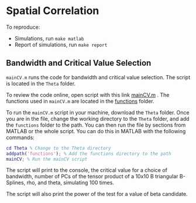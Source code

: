 # Spatial Correlation

To reproduce:

- Simulations, run `make matlab`
- Report of simulations, run `make report`

## Bandwidth and Critical Value Selection

`mainCV.m` runs the code for bandwidth and critical value selection. The script is located in the `Theta` folder. 

To review the code online, open script with this link [mainCV.m](Theta/mainCV.m) . The functions used in `mainCV.m` are located in the [functions](Theta/functions/) folder. 

To run the `mainCV.m` script in your machine, download the `Theta` folder. Once you are in the file, change the working directory to the `Theta` folder, and add the `functions` folder to the path. You can then run the file by sections from MATLAB or the whole script. You can do this in MATLAB with the following commands:

```matlab
cd Theta % Change to the Theta directory
addpath('functions'); % Add the functions directory to the path
mainCV; % Run the mainCV script
```
The script will print to the console, the critical value for a choice of bandwidth, number of PCs of the tensor product of a 10x10 B triangular B-Splines, rho, and theta, simulating 100 times. 

The script will also print the power of the test for a value of beta candidate.